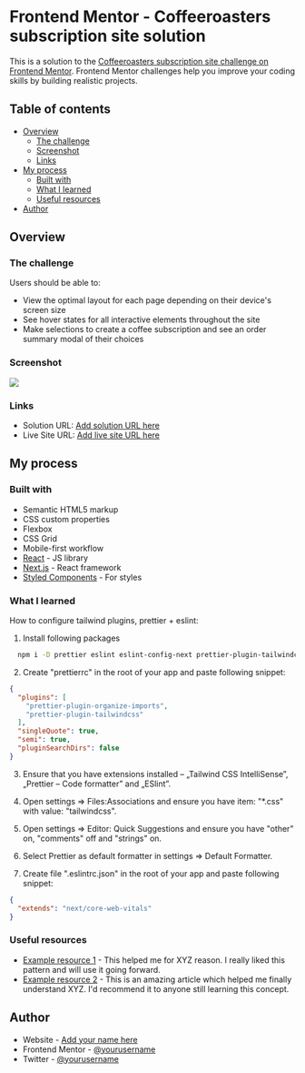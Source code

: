 # Frontend Mentor - Coffeeroasters subscription site solution

This is a solution to the [Coffeeroasters subscription site challenge on Frontend Mentor](https://www.frontendmentor.io/challenges/coffeeroasters-subscription-site-5Fc26HVY6). Frontend Mentor challenges help you improve your coding skills by building realistic projects.

## Table of contents

- [Overview](#overview)
  - [The challenge](#the-challenge)
  - [Screenshot](#screenshot)
  - [Links](#links)
- [My process](#my-process)
  - [Built with](#built-with)
  - [What I learned](#what-i-learned)
  - [Useful resources](#useful-resources)
- [Author](#author)

## Overview

### The challenge

Users should be able to:

- View the optimal layout for each page depending on their device's screen size
- See hover states for all interactive elements throughout the site
- Make selections to create a coffee subscription and see an order summary modal of their choices

### Screenshot

![](./screenshot.jpg)

### Links

- Solution URL: [Add solution URL here](https://your-solution-url.com)
- Live Site URL: [Add live site URL here](https://your-live-site-url.com)

## My process

### Built with

- Semantic HTML5 markup
- CSS custom properties
- Flexbox
- CSS Grid
- Mobile-first workflow
- [React](https://reactjs.org/) - JS library
- [Next.js](https://nextjs.org/) - React framework
- [Styled Components](https://styled-components.com/) - For styles

### What I learned

How to configure tailwind plugins, prettier + eslint:

1. Install following packages

```bash
  npm i -D prettier eslint eslint-config-next prettier-plugin-tailwindcss prettier-plugin-organize-imports
```

2. Create "prettierrc" in the root of your app and paste following snippet:

```json
{
  "plugins": [
    "prettier-plugin-organize-imports",
    "prettier-plugin-tailwindcss"
  ],
  "singleQuote": true,
  "semi": true,
  "pluginSearchDirs": false
}
```

3. Ensure that you have extensions installed – „Tailwind CSS IntelliSense”, „Prettier – Code formatter” and „ESlint”.

4. Open settings => Files:Associations and ensure you have item: "\*.css" with value: "tailwindcss".

5. Open settings => Editor: Quick Suggestions and ensure you have "other" on, "comments" off and "strings" on.

6. Select Prettier as default formatter in settings => Default Formatter.

7. Create file ".eslintrc.json" in the root of your app and paste following snippet:

```json
{
  "extends": "next/core-web-vitals"
}
```

### Useful resources

- [Example resource 1](https://www.example.com) - This helped me for XYZ reason. I really liked this pattern and will use it going forward.
- [Example resource 2](https://www.example.com) - This is an amazing article which helped me finally understand XYZ. I'd recommend it to anyone still learning this concept.

## Author

- Website - [Add your name here](https://www.your-site.com)
- Frontend Mentor - [@yourusername](https://www.frontendmentor.io/profile/yourusername)
- Twitter - [@yourusername](https://www.twitter.com/yourusername)
